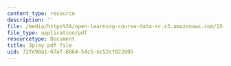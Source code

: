 ```yaml
---
content_type: resource
description: ''
file: /media/https%3A/open-learning-course-data-rc.s3.amazonaws.com/15-071-the-analytics-edge-spring-2017/72fe98a107af886454c5ec52cf022805_6Rl8scykyEQ.pdf
file_type: application/pdf
resourcetype: Document
title: 3play pdf file
uid: 72fe98a1-07af-8864-54c5-ec52cf022805
---
```

